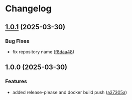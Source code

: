 # Changelog

## [1.0.1](https://github.com/kriegster108/aws-route53-dynamic-update/compare/v1.0.0...v1.0.1) (2025-03-30)


### Bug Fixes

* fix repository name ([f8daa48](https://github.com/kriegster108/aws-route53-dynamic-update/commit/f8daa48b6e649d79a52565dda62ab6d1768d1bed))

## 1.0.0 (2025-03-30)


### Features

* added release-please and docker build push ([a37305a](https://github.com/kriegster108/aws-route53-dynamic-update/commit/a37305a37495ab3224bc5250e30fa5aa2bcd4e99))
